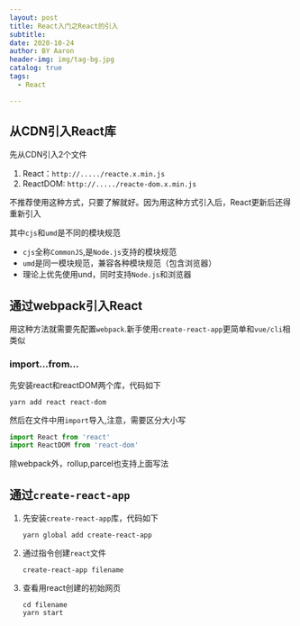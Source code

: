 ```yaml
---
layout: post
title: React入门之React的引入
subtitle:
date: 2020-10-24
author: BY Aaron
header-img: img/tag-bg.jpg
catalog: true
tags:
  - React

---
```


## 从CDN引入React库
先从CDN引入2个文件
1. React：`http://...../reacte.x.min.js`
2. ReactDOM: `http://...../reacte-dom.x.min.js`

不推荐使用这种方式，只要了解就好。因为用这种方式引入后，React更新后还得重新引入

其中`cjs`和`umd`是不同的模块规范

* `cjs`全称`CommonJS`,是`Node.js`支持的模块规范
* `umd`是同一模块规范，兼容各种模块规范（包含浏览器）
* 理论上优先使用und，同时支持`Node.js`和浏览器

## 通过webpack引入React
用这种方法就需要先配置`webpack`.新手使用`create-react-app`更简单和`vue/cli`相类似
### import...from...
先安装react和reactDOM两个库，代码如下
```
yarn add react react-dom
```

然后在文件中用`import`导入,注意，需要区分大小写
```js
import React from 'react'
import ReactDOM from 'react-dom'
```

除webpack外，rollup,parcel也支持上面写法

## 通过`create-react-app`
1. 先安装`create-react-app`库，代码如下
    ```
    yarn global add create-react-app
    ```

2. 通过指令创建`react`文件

    ```
    create-react-app filename
    ```
3. 查看用react创建的初始网页
    ```
    cd filename
    yarn start
    ```